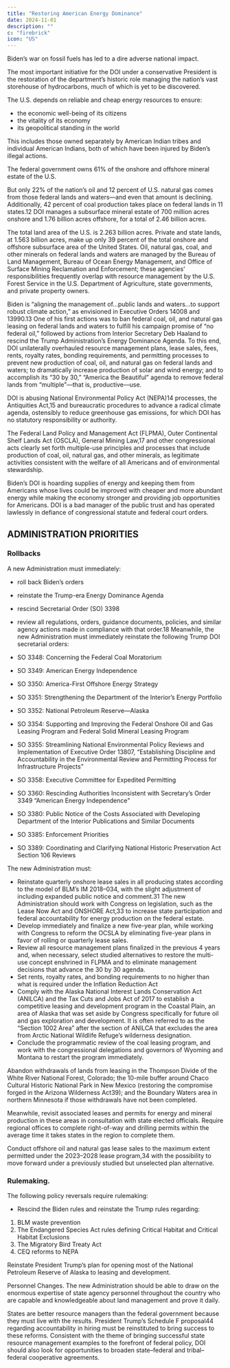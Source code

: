```yaml
---
title: "Restoring American Energy Dominance"
date: 2024-11-01
description: ""
c: "firebrick"
icon: "US"
---
```



Biden’s war on fossil fuels has led to a dire adverse national impact.

The most important initiative for the DOI under a conservative President is the restoration of the department’s historic role managing the nation’s vast storehouse of hydrocarbons, much of which is yet to be discovered.

The U.S. depends on reliable and cheap energy resources to ensure:
- the economic well-being of its citizens
- the vitality of its economy
- its geopolitical standing in the world

This includes those owned separately by American Indian tribes and individual American Indians, both of which have been injured by Biden’s illegal actions.

The federal government owns 61% of the onshore and offshore mineral estate of the U.S.

But only 22% of the nation’s oil and 12 percent of U.S. natural gas comes from those federal lands and waters—and even that amount is declining. Additionally, 42 percent of coal production takes place on federal lands in 11 states.12 DOI manages a subsurface mineral estate of 700 million acres onshore and 1.76 billion acres offshore, for a total of 2.46 billion acres.

The total land area of the U.S. is 2.263 billion acres. Private and state lands, at 1.563 billion acres, make up only 39 percent of the total onshore and offshore subsurface area of the United States. Oil, natural gas, coal, and other minerals on federal lands and waters are managed by the Bureau of Land Management, Bureau of Ocean Energy Management, and Office of Surface Mining Reclamation and Enforcement; these agencies’ responsibilities frequently overlap with resource management by the U.S. Forest Service in the U.S. Department of Agriculture, state governments, and private property owners.

Biden is “aligning the management of...public lands and waters...to support robust climate action,” as envisioned in Executive Orders 14008 and 13990.13 One of his first actions was to ban federal coal, oil, and natural gas leasing on federal lands and waters to fulfill his campaign promise of “no federal oil,” followed by actions from Interior Secretary Deb Haaland to rescind the Trump Administration’s Energy Dominance Agenda. To this end, DOI unilaterally overhauled resource management plans, lease sales, fees, rents, royalty rates, bonding requirements, and permitting processes to prevent new production of coal, oil, and natural gas on federal lands and waters; to dramatically increase production of solar and wind energy; and to accomplish its “30 by 30,” “America the Beautiful” agenda to remove federal lands from “multiple”—that is, productive—use.

DOI is abusing National Environmental Policy Act (NEPA)14 processes, the Antiquities Act,15 and bureaucratic procedures to advance a radical climate agenda, ostensibly to reduce greenhouse gas emissions, for which DOI has no statutory responsibility or authority.

The Federal Land Policy and Management Act (FLPMA), Outer Continental Shelf Lands Act (OSCLA), General Mining Law,17 and other congressional acts clearly set forth multiple-use principles and processes that include production of coal, oil, natural gas, and other minerals, as legitimate activities consistent with the welfare of all Americans and of environmental stewardship.

Biden’s DOI is hoarding supplies of energy and keeping them from Americans whose lives could be improved with cheaper and more abundant energy while making the economy stronger and providing job opportunities for Americans. DOI is a bad manager of the public trust and has operated lawlessly in defiance of congressional statute and federal court orders.


## ADMINISTRATION PRIORITIES

### Rollbacks

A new Administration must immediately:
- roll back Biden’s orders
- reinstate the Trump-era Energy Dominance Agenda
- rescind Secretarial Order (SO) 3398
- review all regulations, orders, guidance documents, policies, and similar agency actions made in compliance with that order.18 Meanwhile, the new Administration must immediately reinstate the following Trump DOI secretarial orders:

- SO 3348: Concerning the Federal Coal Moratorium
- SO 3349: American Energy Independence
- SO 3350: America-First Offshore Energy Strategy
- SO 3351: Strengthening the Department of the Interior’s Energy Portfolio
- SO 3352: National Petroleum Reserve—Alaska
- SO 3354: Supporting and Improving the Federal Onshore Oil and Gas Leasing Program and Federal Solid Mineral Leasing Program
- SO 3355: Streamlining National Environmental Policy Reviews and Implementation of Executive Order 13807, “Establishing Discipline and Accountability in the Environmental Review and Permitting Process for Infrastructure Projects”
- SO 3358: Executive Committee for Expedited Permitting 
- SO 3360: Rescinding Authorities Inconsistent with Secretary’s Order 3349 “American Energy Independence"
- SO 3380: Public Notice of the Costs Associated with Developing Department of the Interior Publications and Similar Documents
- SO 3385: Enforcement Priorities
- SO 3389: Coordinating and Clarifying National Historic Preservation Act Section 106 Reviews

The new Administration must:
- Reinstate quarterly onshore lease sales in all producing states according to the model of BLM’s IM 2018–034, with the slight adjustment of including expanded public notice and comment.31 The new Administration should work with Congress on legislation, such as the Lease Now Act and ONSHORE Act,33 to increase state participation and federal accountability for energy production on the federal estate.
- Develop immediately and finalize a new five-year plan, while working with Congress to reform the OCSLA by eliminating five-year plans in favor of rolling or quarterly lease sales.
- Review all resource management plans finalized in the previous 4 years and, when necessary, select studied alternatives to restore the multi-use concept enshrined in FLPMA and to eliminate management decisions that advance the 30 by 30 agenda.
- Set rents, royalty rates, and bonding requirements to no higher than what is required under the Inflation Reduction Act
- Comply with the Alaska National Interest Lands Conservation Act (ANILCA) and the Tax Cuts and Jobs Act of 2017 to establish a competitive leasing and development program in the Coastal Plain, an area of Alaska that was set aside by Congress specifically for future oil and gas exploration and development. It is often referred to as the “Section 1002 Area” after the section of ANILCA that excludes the area from Arctic National Wildlife Refuge’s wilderness designation.
- Conclude the programmatic review of the coal leasing program, and work with the congressional delegations and governors of Wyoming and Montana to restart the program immediately.

Abandon withdrawals of lands from leasing in the Thompson Divide of the White River National Forest, Colorado; the 10-mile buffer around Chaco Cultural Historic National Park in New Mexico (restoring the compromise forged in the Arizona Wilderness Act39); and the Boundary Waters area in northern Minnesota if those withdrawals have not been completed.

Meanwhile, revisit associated leases and permits for energy and mineral production in these areas in consultation with state elected officials. Require regional offices to complete right-of-way and drilling permits within the average time it takes states in the region to complete them.

Conduct offshore oil and natural gas lease sales to the maximum extent permitted under the 2023–2028 lease program,34 with the possibility to move forward under a previously studied but unselected plan alternative.


### Rulemaking. 

The following policy reversals require rulemaking:

- Rescind the Biden rules and reinstate the Trump rules regarding:

1. BLM waste prevention
2. The Endangered Species Act rules defining Critical Habitat and Critical Habitat Exclusions
3. The Migratory Bird Treaty Act
4. CEQ reforms to NEPA

Reinstate President Trump’s plan for opening most of the National Petroleum Reserve of Alaska to leasing and development.

Personnel Changes. The new Administration should be able to draw on the enormous expertise of state agency personnel throughout the country who are capable and knowledgeable about land management and prove it daily.

States are better resource managers than the federal government because they must live with the results. President Trump’s Schedule F proposal44 regarding accountability in hiring must be reinstituted to bring success to these reforms. Consistent with the theme of bringing successful state resource management examples to the forefront of federal policy, DOI should also look for opportunities to broaden state–federal and tribal–federal cooperative agreements.

